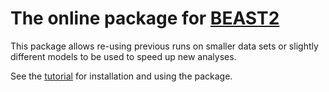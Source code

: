 # The online package for [BEAST2](http://beast2.org)

This package allows re-using previous runs on smaller data sets or slightly different models to be used to speed up new analyses.

See the [tutorial](https://github.com/rbouckaert/online-tutorial) for installation and using the package.
